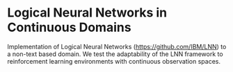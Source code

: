 # Logical Neural Networks in Continuous Domains

Implementation of Logical Neural Networks (https://github.com/IBM/LNN) to a non-text based domain. We test the adaptability of the LNN framework to reinforcement learning environments with continuous observation spaces.
